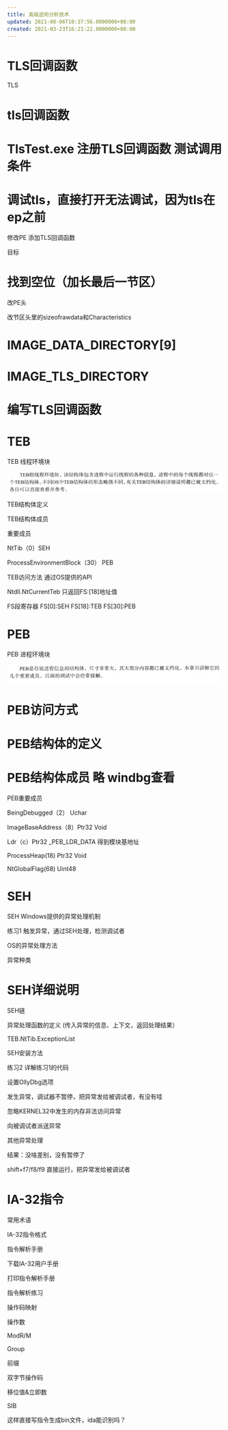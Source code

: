 ```yaml
---
title: 高级逆向分析技术
updated: 2021-08-06T10:37:56.0000000+08:00
created: 2021-03-23T16:21:22.0000000+08:00
---
```


# TLS回调函数
TLS
# tls回调函数
# TlsTest.exe 注册TLS回调函数 测试调用条件
# 调试tls，直接打开无法调试，因为tls在ep之前
修改PE 添加TLS回调函数

目标
# 找到空位（加长最后一节区）
改PE头

改节区头里的sizeofrawdata和Characteristics
# IMAGE_DATA_DIRECTORY\[9\]
# IMAGE_TLS_DIRECTORY
# 编写TLS回调函数
# TEB
TEB 线程环境块

![image1](../../../resources/image1-69.png)

TEB结构体定义

TEB结构体成员

重要成员

NtTib（0）SEH

ProcessEnvironmentBlock（30） PEB

TEB访问方法 通过OS提供的API

Ntdll.NtCurrentTeb 只返回FS:\[18\]地址值

FS段寄存器 FS\[0\]:SEH FS\[18\]:TEB FS\[30\]:PEB

# PEB
PEB 进程环境块

![image2](../../../resources/image2-41.png)
# PEB访问方式
# PEB结构体的定义
# PEB结构体成员 略 windbg查看
PEB重要成员

BeingDebugged（2） Uchar

ImageBaseAddress（8）Ptr32 Void

Ldr（c）Ptr32 \_PEB_LDR_DATA 得到模块基地址

ProcessHeap(18) Ptr32 Void

NtGlobalFlag(68) Uint48
# 
# SEH
SEH Windows提供的异常处理机制

练习1 触发异常，通过SEH处理，检测调试者

OS的异常处理方法

异常种类
# SEH详细说明
SEH链

异常处理函数的定义 (传入异常的信息、上下文，返回处理结果）

TEB.NtTib.ExceptionList

SEH安装方法

练习2 详解练习1的代码

设置OllyDbg选项

发生异常，调试器不暂停，把异常发给被调试者，有没有哇

忽略KERNEL32中发生的内存非法访问异常

向被调试者派送异常

其他异常处理

结果：没啥差别，没有暂停了

shift+f7/f8/f9 直接运行，把异常发给被调试者
# IA-32指令
常用术语

IA-32指令格式

指令解析手册

下载IA-32用户手册

打印指令解析手册

指令解析练习

操作码映射

操作数

ModR/M

Group

前缀

双字节操作码

移位值&立即数

SIB

这样直接写指令生成bin文件，ida能识别吗？
